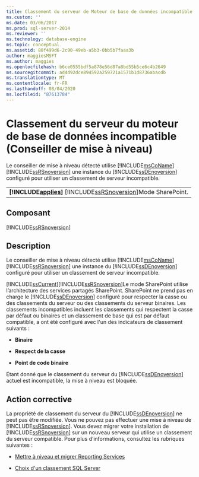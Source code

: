 ```yaml
---
title: Classement du serveur de Moteur de base de données incompatible (conseiller de mise à niveau) | Microsoft Docs
ms.custom: ''
ms.date: 03/06/2017
ms.prod: sql-server-2014
ms.reviewer: ''
ms.technology: database-engine
ms.topic: conceptual
ms.assetid: 80f499d6-2c90-49eb-a5b3-0bb5b7faaa3b
author: maggiesMSFT
ms.author: maggies
ms.openlocfilehash: b6ce0555bdf5a878e56d87a8bd55b5ce6c4b2649
ms.sourcegitcommit: ad4d92dce894592a259721a1571b1d8736abacdb
ms.translationtype: MT
ms.contentlocale: fr-FR
ms.lasthandoff: 08/04/2020
ms.locfileid: "87613784"
---
```

# <a name="incompatible-database-engine-server-collation-upgrade-advisor"></a>Classement du serveur du moteur de base de données incompatible (Conseiller de mise à niveau)
  Le conseiller de mise à niveau détecté utilise [!INCLUDE[msCoName](../../includes/msconame-md.md)] [!INCLUDE[ssRSnoversion](../../includes/ssrsnoversion-md.md)] une instance du [!INCLUDE[ssDEnoversion](../../includes/ssdenoversion-md.md)] configuré pour utiliser un classement de serveur incompatible.  
  
||  
|-|  
|**[!INCLUDE[applies](../../includes/applies-md.md)]**  [!INCLUDE[ssRSnoversion](../../includes/ssrsnoversion-md.md)]Mode SharePoint.|  
  
## <a name="component"></a>Composant  
 [!INCLUDE[ssRSnoversion](../../includes/ssrsnoversion-md.md)]  
  
## <a name="description"></a>Description  
 Le conseiller de mise à niveau détecté utilise [!INCLUDE[msCoName](../../includes/msconame-md.md)] [!INCLUDE[ssRSnoversion](../../includes/ssrsnoversion-md.md)] une instance du [!INCLUDE[ssDEnoversion](../../includes/ssdenoversion-md.md)] configuré pour utiliser un classement de serveur incompatible.  
  
 [!INCLUDE[ssCurrent](../../includes/sscurrent-md.md)][!INCLUDE[ssRSnoversion](../../includes/ssrsnoversion-md.md)]Le mode SharePoint utilise l’architecture des services partagés SharePoint. SharePoint ne prend pas en charge le [!INCLUDE[ssDEnoversion](../../includes/ssdenoversion-md.md)] configuré pour respecter la casse ou des classements du serveur ou des classements du serveur binaires. Les classements incompatibles incluent les classements qui respectent la casse par défaut ou binaires et un classement de base qui est par défaut compatible, a ont été configuré avec l'un des indicateurs de classement suivants :  
  
-   **Binaire**  
  
-   **Respect de la casse**  
  
-   **Point de code binaire**  
  
 Étant donné que le classement du serveur du [!INCLUDE[ssDEnoversion](../../includes/ssdenoversion-md.md)] actuel est incompatible, la mise à niveau est bloquée.  
  
## <a name="corrective-action"></a>Action corrective  
 La propriété de classement du serveur du [!INCLUDE[ssDEnoversion](../../includes/ssdenoversion-md.md)] ne peut pas être modifiée. Vous ne pouvez pas effectuer une mise à niveau de [!INCLUDE[ssRSnoversion](../../includes/ssrsnoversion-md.md)]. Vous devez migrer votre installation de [!INCLUDE[ssRSnoversion](../../includes/ssrsnoversion-md.md)] sur un nouveau serveur qui utilise un classement du serveur compatible. Pour plus d’informations, consultez les rubriques suivantes :  
  
-   [Mettre à niveau et migrer Reporting Services](https://go.microsoft.com/fwlink/?LinkId=233227)  
  
-   [Choix d'un classement SQL Server](https://go.microsoft.com/fwlink/?LinkId=233226)  
  
  
